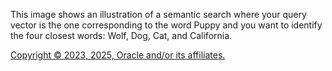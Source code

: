 This image shows an illustration of a semantic search where your query vector is the one corresponding to the word Puppy and
            you want to identify the four closest words: Wolf, Dog, Cat, and California.

[Copyright © 2023, 2025, Oracle and/or its affiliates.](../../../dcommon/html/cpyr.htm)

